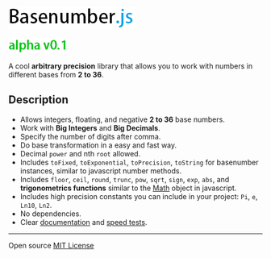 ![basenumber.js](/img/logo.png)

![version](/img/version.png)


A cool **arbitrary precision** library that allows you to work with numbers in different bases from **2 to 36**.

## Description
* Allows integers, floating, and negative **2 to 36** base numbers.
* Work with **Big Integers** and **Big Decimals**.
* Specify the number of digits after comma.
* Do base transformation in a easy and fast way.
* Decimal `power` and nth `root` allowed.
* Includes `toFixed`, `toExponential`, `toPrecision`, `toString` for basenumber instances, similar to javascript number methods.
* Includes `floor`, `ceil`, `round`, `trunc`, `pow`, `sqrt`, `sign`, `exp`, `abs`, and **trigonometrics functions** similar to the [Math](https://developer.mozilla.org/en-US/docs/Web/JavaScript/Reference/Global_Objects/Math) object in javascript.
* Includes high precision constants you can include in your project: `Pi`, `e`, `Ln10`, `Ln2`.
* No dependencies.
* Clear [documentation](https://github.com/alexpalapine2003/BaseNumber/wiki) and [speed tests](https://github.com/alexpalapine2003/BaseNumber/wiki).

---
Open source [MIT License](LICENSE)
